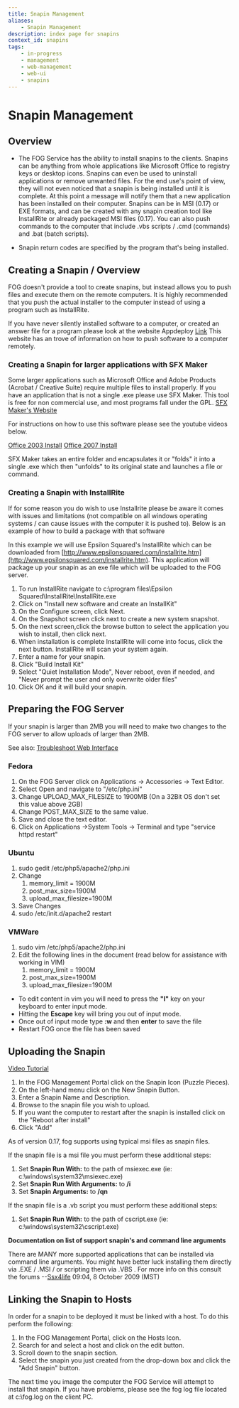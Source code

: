 ```yaml
---
title: Snapin Management
aliases:
    - Snapin Management
description: index page for snapins
context_id: snapins
tags:
    - in-progress
    - management
    - web-management
    - web-ui
    - snapins
---
```


# Snapin Management

## Overview

-   The FOG Service has the ability to install snapins to the clients. Snapins can be anything from whole applications like Microsoft Office to registry keys or desktop icons. Snapins can even be used to uninstall applications or remove unwanted files. For the end use's point of view, they will not even noticed that a snapin is being installed until it is complete. At this point a message will notify them that a new application has been installed on their computer. Snapins can be in MSI (0.17) or EXE formats, and can be created with any snapin creation tool like InstallRite or already packaged MSI files (0.17). You can also push commands to the computer that include .vbs scripts / .cmd (commands) and .bat (batch scripts).

-   Snapin return codes are specified by the program that's being installed.

  

## Creating a Snapin / Overview

FOG doesn't provide a tool to create snapins, but instead allows you to push files and execute them on the remote computers. It is highly recommended that you push the actual installer to the computer instead of using a program such as InstallRite.

If you have never silently installed software to a computer, or created an answer file for a program please look at the website Appdeploy [Link](http://www.appdeploy.com/articles/) This website has an trove of information on how to push software to a computer remotely.

### Creating a Snapin for larger applications with SFX Maker

Some larger applications such as Microsoft Office and Adobe Products (Acrobat / Creative Suite) require multiple files to install properly. If you have an application that is not a single .exe please use SFX Maker. This tool is free for non commercial use, and most programs fall under the GPL. [SFX Maker's Website](http://www.isoft-online.com/)

For instructions on how to use this software please see the youtube videos below.

[Office 2003 Install](http://www.youtube.com/watch?v=ZSMJLnRjn94) [Office 2007 Install](http://www.youtube.com/watch?v=Qzc1Q9NW_cE)

SFX Maker takes an entire folder and encapsulates it or "folds" it into a single .exe which then "unfolds" to its original state and launches a file or command.

### Creating a Snapin with InstallRite

If for some reason you do wish to use Installrite please be aware it comes with issues and limitations (not compatible on all windows operating systems / can cause issues with the computer it is pushed to). Below is an example of how to build a package with that software

In this example we will use Epsilon Squared's InstallRite which can be downloaded from [http://www.epsilonsquared.com/installrite.htm](http://www.epsilonsquared.com/installrite.htm). This application will package up your snapin as an exe file which will be uploaded to the FOG server.

1.  To run InstallRite navigate to c:\program files\Epsilon Squared\InstallRite\InstallRite.exe
2.  Click on "Install new software and create an InstallKit"
3.  On the Configure screen, click Next.
4.  On the Snapshot screen click next to create a new system snapshot.
5.  On the next screen,click the browse button to select the application you wish to install, then click next.
6.  When installation is complete InstallRite will come into focus, click the next button. InstallRite will scan your system again.
7.  Enter a name for your snapin.
8.  Click "Build Install Kit"
9.  Select "Quiet Installation Mode", Never reboot, even if needed, and "Never prompt the user and only overwrite older files"
10.  Click OK and it will build your snapin.

## Preparing the FOG Server

If your snapin is larger than 2MB you will need to make two changes to the FOG server to allow uploads of larger than 2MB.

See also: [Troubleshoot Web Interface](https://wiki.fogproject.org/wiki/index.php?title=Troubleshoot_Web_Interface "Troubleshoot Web Interface")

### Fedora

1.  On the FOG Server click on Applications -> Accessories -> Text Editor.
2.  Select Open and navigate to "/etc/php.ini"
3.  Change UPLOAD_MAX_FILESIZE to 1900MB (On a 32Bit OS don't set this value above 2GB)
4.  Change POST_MAX_SIZE to the same value.
5.  Save and close the text editor.
6.  Click on Applications ->System Tools -> Terminal and type "service httpd restart"

### Ubuntu

1.  sudo gedit /etc/php5/apache2/php.ini
2.  Change
    1.  memory_limit = 1900M
    2.  post_max_size=1900M
    3.  upload_max_filesize=1900M
3.  Save Changes
4.  sudo /etc/init.d/apache2 restart

  

### VMWare

1.  sudo vim /etc/php5/apache2/php.ini
2.  Edit the following lines in the document (read below for assistance with working in VIM)
    1.  memory_limit = 1900M
    2.  post_max_size=1900M
    3.  upload_max_filesize=1900M

  

-   To edit content in vim you will need to press the **"I"** key on your keyboard to enter input mode.
-   Hitting the **Escape** key will bring you out of input mode.
-   Once out of input mode type **:w** and then **enter** to save the file
-   Restart FOG once the file has been saved

## Uploading the Snapin

[Video Tutorial](http://freeghost.sourceforge.net/videotutorials/CreateSnapin.swf.html)

1.  In the FOG Management Portal click on the Snapin Icon (Puzzle Pieces).
2.  On the left-hand menu click on the New Snapin Button.
3.  Enter a Snapin Name and Description.
4.  Browse to the snapin file you wish to upload.
5.  If you want the computer to restart after the snapin is installed click on the "Reboot after install"
6.  Click "Add"

  

As of version 0.17, fog supports using typical msi files as snapin files.

If the snapin file is a msi file you must perform these additional steps:

1.  Set **Snapin Run With:** to the path of msiexec.exe (ie: c:\windows\system32\msiexec.exe)
2.  Set **Snapin Run With Arguments:** to **/i**
3.  Set **Snapin Arguments:** to **/qn**

If the snapin file is a .vb script you must perform these additional steps:

1.  Set **Snapin Run With:** to the path of cscript.exe (ie: c:\windows\system32\cscript.exe)

  

**Documentation on list of support snapin's and command line arguments** 
<!-- (http://www.fogproject.org/wiki/index.php?title=Supported_Snapin%27s_and_Command_Line_Switches)]  -->
There are MANY more supported applications that can be installed via command line arguments. You might have better luck installing them directly via .EXE / .MSI / or scripting them via .VBS . For more info on this consult the forums --[Ssx4life](https://wiki.fogproject.org/wiki/index.php?title=User:Ssx4life&action=edit&redlink=1 "User:Ssx4life (page does not exist)") 09:04, 8 October 2009 (MST)

## Linking the Snapin to Hosts

In order for a snapin to be deployed it must be linked with a host. To do this perform the following:

1.  In the FOG Management Portal, click on the Hosts Icon.
2.  Search for and select a host and click on the edit button.
3.  Scroll down to the snapin section.
4.  Select the snapin you just created from the drop-down box and click the "Add Snapin" button.

The next time you image the computer the FOG Service will attempt to install that snapin. If you have problems, please see the fog log file located at c:\fog.log on the client PC.